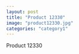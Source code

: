 ```yaml
---
layout: post
title: "Product 12330"
image: "product12330.jpg"
categories: "category1"
---
```

Product 12330
